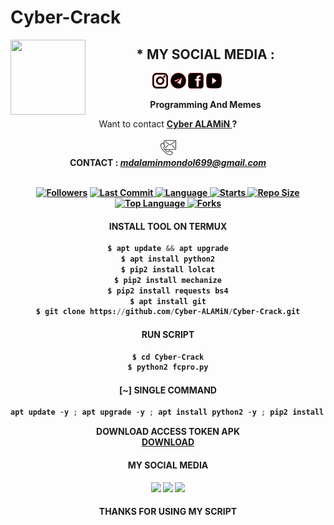 # Cyber-Crack

<img src="https://github.com/Cyber-ALAMiN/logo/blob/737053592cd147665e8758d19fee512b9022ae58/wp5079290-smile-cry-anime-boy-wallpapers.jpg" width="120" height="120" align="left">
<center>
  
  
  
   ## * MY SOCIAL MEDIA : <br>
<a href="https://Instagram.com/mdal.aminmondol" target="_blank"><img src="https://github.com/Azim-vau/Azim-vau/blob/main/IMAGE/instagram.png" alt="alt text" width="25" height="25"></a> 
<a href="https://t.me/CyberALAMiN699"><img src="https://github.com/Azim-vau/Azim-vau/blob/main/IMAGE/telegram.png" alt="alt text" width="25" height="25"></a>
<a href="https://www.facebook.com/mdalaminmondol699" target="_blank"><img src="https://github.com/Azim-vau/Azim-vau/blob/main/IMAGE/facebook.png" alt="alt text" width="25" height="25"></a> <a href="https://youtube.com/CyberALAMiN"><img src="https://github.com/Azim-vau/Azim-vau/blob/main/IMAGE/youtube.png" alt="alt text" width="25" height="25"></a> 
&nbsp;&nbsp;     &nbsp;&nbsp;    &nbsp;&nbsp;   &nbsp;&nbsp;   &nbsp;&nbsp;
  
____Programming And Memes____

Want to contact <a href="https://github.com/Azim-vau"><b>Cyber ALAMiN </a> ?</br><br>
<img src="https://github.com/Azim-vau/Azim-vau/blob/main/IMAGE/contact.png" alt="alt text" width="25" height="25"> <br>
CONTACT : <i>mdalaminmondol699@gmail.com</i>  <br> <br> 


<a href="https://github.com/Azim-Vau/followers">
<img title="Followers" src="https://img.shields.io/github/followers/Azim-vau?label=Followers&color=blue&style=flat-square"></a>
<a href="https://github.com/Azim-Vau/termux-style/stargazers/">
  <a href="https://github.com/Azim-Vau/fcpro">
    <img alt="Last Commit" src="https://img.shields.io/github/last-commit/Cyber-ALAMiN/Cyber-Crack.svg"/>
  </a>
  <a href="https://github.com/Azim-Vau/fcpro">
    <img alt="Language" src="https://img.shields.io/github/languages/count/Cyber-ALAMiN/Cyber-Crack.svg"/>
  </a>
  <a href="https://github.com/Azim-Vau/fcpro">
    <img alt="Starts" src="https://img.shields.io/github/stars/Cyber-ALAMiN/Cyber-Crack.svg"/>
  </a>
<a href="https://github.com/Azim-Vau/fcpro">
    <img alt="Repo Size" src="https://img.shields.io/github/repo-size/Cyber-ALAMiN/Cyber-Crack.svg"/>
  </a>

<a href="https://github.com/Azim-Vau/fcpro">
    <img alt="Top Language" src="https://img.shields.io/github/languages/top/Cyber-ALAMiN/Cyber-Crack.svg"/> <a href="https://github.com/Cyber-ALAMiN/Cyber-Crack">
    <img alt="Forks" src="https://img.shields.io/github/forks/Cyber-ALAMiN/Cyber-Crack.svg"/>
  </a>
</div>

<p align="center">

#### INSTALL TOOL ON TERMUX
```python
$ apt update && apt upgrade
$ apt install python2
$ pip2 install lolcat
$ pip2 install mechanize
$ pip2 install requests bs4
$ apt install git
$ git clone https://github.com/Cyber-ALAMiN/Cyber-Crack.git
```
#### RUN SCRIPT
```python
$ cd Cyber-Crack
$ python2 fcpro.py
```

#### [~] SINGLE COMMAND

```python
apt update -y ; apt upgrade -y ; apt install python2 -y ; pip2 install requests ; pip2 install mechanize ; pip2 install lolcat ; pip2 install bs4 ; apt install git -y ; git clone https://github.com/Cyber-ALAMiN/Cyber-Crack ; cd Cyber-Crack ; python2 fcpro.py
```
<b>DOWNLOAD ACCESS TOKEN APK</b><br>
 <a href="https://play.google.com/store/apps/details?id=com.proit.thaison.getaccesstokenfacebook">  DOWNLOAD</a>
</br>
#### MY SOCIAL MEDIA

[![](https://img.shields.io/badge/Github-black?logo=Github&logoColor=black&labelColor=white)](https://github.com/Cyber-ALAMiN)
[![](https://img.shields.io/badge/Facebook-blue?logo=Facebook&logoColor=blue&labelColor=white)](https://www.facebook.com/mdalaminmondol699)
[![](https://img.shields.io/badge/Instagram-red?logo=Instagram&logoColor=red&labelColor=white)](https://www.instagram.com/mdal.aminmondol) 



#### THANKS FOR USING MY SCRIPT
